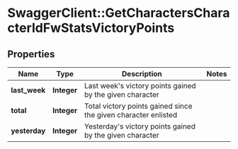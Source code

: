 # SwaggerClient::GetCharactersCharacterIdFwStatsVictoryPoints

## Properties
Name | Type | Description | Notes
------------ | ------------- | ------------- | -------------
**last_week** | **Integer** | Last week&#39;s victory points gained by the given character | 
**total** | **Integer** | Total victory points gained since the given character enlisted | 
**yesterday** | **Integer** | Yesterday&#39;s victory points gained by the given character | 



